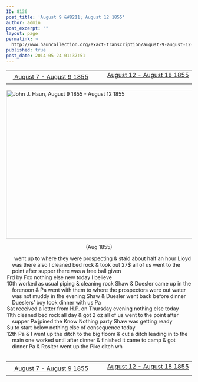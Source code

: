 ```yaml
---
ID: 8136
post_title: 'August 9 &#8211; August 12 1855'
author: admin
post_excerpt: ""
layout: page
permalink: >
  http://www.hauncollection.org/exact-transcription/august-9-august-12-1855/
published: true
post_date: 2014-05-24 01:37:51
---
```

<table style="width: 100%;" align="center">
<tbody>
<tr>
<td width="50%"><a title="August 7 – August 9 1855" href="http://www.hauncollection.org/version-2/version-ii-series-i/august-7-august-9-1855/"><img src="https://lh3.googleusercontent.com/-EFJpxxNiPNw/VqgtWBCZrMI/AAAAAAAAAFU/WfY4lPFWWkg/s800-Ic42/Soeb-Plain-Arrows-8-10px.png" alt="" width="10" height="10" /> August 7 - August 9 1855</a></td>
<td style="text-align: right;"><a title="August 12 – August 18 1855" href="http://www.hauncollection.org/version-2/version-ii-series-i/august-12-august-18-1855/"> August 12 - August 18 1855 <img src="https://lh3.googleusercontent.com/-67k0cYlpXHw/VqgtWKz1MXI/AAAAAAAAAFU/k9PW_Piyurk/s800-Ic42/Soeb-Plain-Arrows-5-10px.png" alt="" width="10" height="10" /></a></td>
</tr>
</tbody>
</table>
<a href="http://www.hauncollection.org/wp-content/uploads/John Haun/JJH_110_August 9 1855 - August 12 1855.JPG" target="_blank" rel="noopener"><img class="alignnone wp-image-2340 size-large" src="http://www.hauncollection.org/wp-content/uploads/John Haun/JJH_110_August 9 1855 - August 12 1855-1024x682.jpg" alt="John J. Haun, August 9 1855 - August 12 1855" width="604" height="402" /></a>
<p style="text-align: center;">(Aug 1855)</p>

<div style="text-indent: -1em; padding-left: 16px;"><span style="color: #ffffff;">.  </span>  went up to where they were prospecting &amp; staid about half an
hour Lloyd was there also I cleaned bed rock &amp; took out 27$ all of
us went to the point after supper there was a free ball given</div>
<div style="text-indent: -1em; padding-left: 16px;">Frd by Fox nothing else new today I believe</div>
<div style="text-indent: -1em; padding-left: 16px;">10th worked as usual piping &amp; cleaning rock Shaw &amp; Duesler came
up in the forenoon &amp; Pa went with them to where the prospectors
were out water was not muddy in the evening Shaw &amp; Duesler
went back before dinner Dueslers’ boy took dinner with us Pa</div>
<div style="text-indent: -1em; padding-left: 16px;">Sat received a letter from H.P. on Thursday evening nothing else today</div>
<div style="text-indent: -1em; padding-left: 16px;">11th cleaned bed rock all day &amp; got 2 oz all of us went to the point after
supper Pa jpined the Know Nothing party Shaw was getting ready</div>
<div style="text-indent: -1em; padding-left: 16px;">Su to start below nothing else of consequence today</div>
<div style="text-indent: -1em; padding-left: 16px;">12th Pa &amp; I went up the ditch to the big floom &amp; cut a ditch leading in
to the main one worked until after dinner &amp; finished it came
to camp &amp; got dinner Pa &amp; Rositer went up the Pike ditch wh</div>
&nbsp;
<table style="width: 100%;" align="center">
<tbody>
<tr>
<td width="50%"><a title="August 7 – August 9 1855" href="http://www.hauncollection.org/version-2/version-ii-series-i/august-7-august-9-1855/"><img src="https://lh3.googleusercontent.com/-EFJpxxNiPNw/VqgtWBCZrMI/AAAAAAAAAFU/WfY4lPFWWkg/s800-Ic42/Soeb-Plain-Arrows-8-10px.png" alt="" width="10" height="10" /> August 7 - August 9 1855</a></td>
<td style="text-align: right;"><a title="August 12 – August 18 1855" href="http://www.hauncollection.org/version-2/version-ii-series-i/august-12-august-18-1855/"> August 12 - August 18 1855 <img src="https://lh3.googleusercontent.com/-67k0cYlpXHw/VqgtWKz1MXI/AAAAAAAAAFU/k9PW_Piyurk/s800-Ic42/Soeb-Plain-Arrows-5-10px.png" alt="" width="10" height="10" /></a></td>
</tr>
</tbody>
</table>